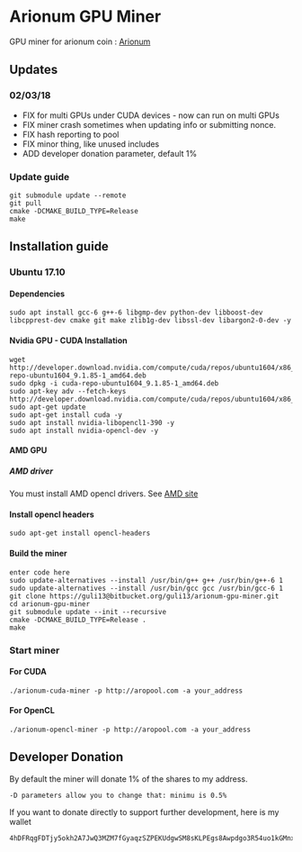 
# Arionum GPU Miner #

GPU miner for arionum coin : [Arionum](https://www.arionum.com/)

## Updates ##

### 02/03/18

* FIX for multi GPUs under CUDA devices - now can run on multi GPUs
* FIX miner crash sometimes when updating info or submitting nonce.
* FIX hash reporting to pool
* FIX minor thing, like unused includes
* ADD developer donation parameter, default 1%

### Update guide

    git submodule update --remote
    git pull
    cmake -DCMAKE_BUILD_TYPE=Release
    make

## Installation guide ###

### Ubuntu 17.10
#### Dependencies

    sudo apt install gcc-6 g++-6 libgmp-dev python-dev libboost-dev libcpprest-dev cmake git make zlib1g-dev libssl-dev libargon2-0-dev -y
#### Nvidia GPU - CUDA Installation

    wget http://developer.download.nvidia.com/compute/cuda/repos/ubuntu1604/x86_64/cuda-repo-ubuntu1604_9.1.85-1_amd64.deb
    sudo dpkg -i cuda-repo-ubuntu1604_9.1.85-1_amd64.deb 
    sudo apt-key adv --fetch-keys http://developer.download.nvidia.com/compute/cuda/repos/ubuntu1604/x86_64/7fa2af80.pub
    sudo apt-get update
    sudo apt-get install cuda -y 
    sudo apt install nvidia-libopencl1-390 -y
    sudo apt install nvidia-opencl-dev -y
#### AMD GPU
##### AMD driver
You must install AMD opencl drivers.
See [AMD site](http://support.amd.com/en-us/kb-articles/Pages/AMDGPU-PRO-Driver-for-Linux-Release-Notes.aspx)

#### Install opencl headers

    sudo apt-get install opencl-headers
    
#### Build the miner

    enter code here
    sudo update-alternatives --install /usr/bin/g++ g++ /usr/bin/g++-6 1
    sudo update-alternatives --install /usr/bin/gcc gcc /usr/bin/gcc-6 1
    git clone https://guli13@bitbucket.org/guli13/arionum-gpu-miner.git
    cd arionum-gpu-miner
    git submodule update --init --recursive
    cmake -DCMAKE_BUILD_TYPE=Release .
    make


### Start miner ###
#### For CUDA

    ./arionum-cuda-miner -p http://aropool.com -a your_address
#### For OpenCL

    ./arionum-opencl-miner -p http://aropool.com -a your_address


## Developer Donation

By default the miner will donate 1% of the shares to my address.

    -D parameters allow you to change that: minimu is 0.5%

If you want to donate directly to support further development, here is my wallet 

    4hDFRqgFDTjy5okh2A7JwQ3MZM7fGyaqzSZPEKUdgwSM8sKLPEgs8Awpdgo3R54uo1kGMnxujQQpF94qV6SxEjRL
    
